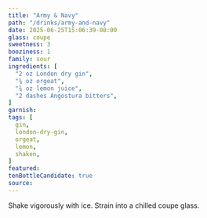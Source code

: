 ```yaml
---
title: "Army & Navy"
path: "/drinks/army-and-navy"
date: 2025-06-25T15:06:39-08:00
glass: coupe
sweetness: 3
booziness: 1
family: sour
ingredients: [
  "2 oz London dry gin",
  "¾ oz orgeat",
  "¾ oz lemon juice",
  "2 dashes Angostura bitters",
]
garnish:
tags: [
  gin,
  london-dry-gin,
  orgeat,
  lemon,
  shaken,
]
featured:
tenBottleCandidate: true
source:
---
```

Shake vigorously with ice. Strain into a chilled coupe glass.
